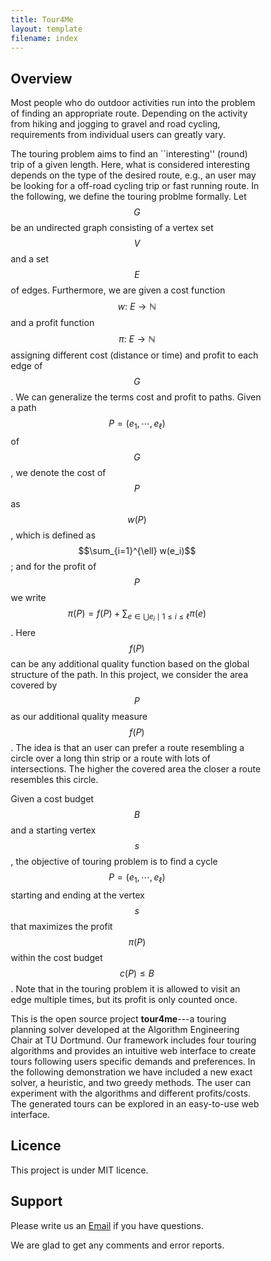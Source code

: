 ```yaml
---
title: Tour4Me
layout: template
filename: index
--- 
```

<script src="https://cdn.mathjax.org/mathjax/latest/MathJax.js?config=TeX-AMS-MML_HTMLorMML" type="text/javascript"></script> <style> * { box-sizing: border-box; } .column { float: left;R width: 50%; padding: 5px; } /* Clearfix (clear floats) */ .row::after { content: ""; clear: both; display: table; } </style>

## Overview
Most people who do outdoor activities run into the problem of finding an appropriate route. 
Depending on the activity from hiking and jogging to gravel and road cycling, requirements from individual users can greatly vary.

The touring problem aims to find an ``interesting'' (round) trip of a given length. Here, what is considered interesting depends on the type of the desired route, e.g., an user may be looking for a off-road cycling trip or fast running route.
In the following, we define the touring problme formally. 
Let $$G$$ be an undirected graph consisting of a vertex set $$V$$ and a set $$E$$ of edges. Furthermore, we are given a cost function $$w{:}\ E \rightarrow \mathbb{N}$$ and a profit function $$\pi{:}\ E \rightarrow \mathbb{N}$$ assigning different cost (distance or time) and profit to each edge of $$G$$.
We can generalize the terms cost and profit to paths. 
Given a path $$P = (e_1, \cdots, e_{\ell})$$ of $$G$$, we denote the cost of $$P$$ as $$w(P)$$, which is defined as $$\sum_{i=1}^{\ell} w(e_i)$$; and for the profit of $$P$$ we write $$\pi(P) = f(P) + \sum_{ e \in \bigcup{e_i \mid 1 \leq i \leq \ell } } \pi(e)$$.
Here $$f(P)$$ can be any additional quality function based on the global structure of the path. 
In this project, we consider the area covered by $$P$$ as our additional quality measure $$f(P)$$. The idea is that an user can prefer a route resembling a circle over a long thin strip or a route with lots of intersections. The higher the covered area the closer a route resembles this circle. 

Given a cost budget $$B$$ and a starting vertex $$s$$, the objective of touring problem is to find a cycle $$P=(e_1, \cdots, e_{\ell})$$ starting and ending at the vertex $$s$$ that maximizes the profit $$\pi(P)$$ within the cost budget $$c(P) \leq B$$. 
Note that in the touring problem it is allowed to visit an edge multiple times, but its profit is only counted once.








This is the open source project **tour4me**---a touring planning solver developed at the Algorithm Engineering Chair at TU Dortmund.
Our framework includes four touring algorithms and provides an intuitive web interface to create tours following users specific demands and preferences. 
In the following demonstration we have included a new exact solver, a heuristic, and two greedy methods. The user can experiment with the algorithms and different profits/costs. The generated tours can be explored in an easy-to-use web interface.



## Licence

This project is under MIT licence. 


## Support
Please write us an [Email](mailto:mart.hagedoorn@tu-dortmund.de) if you have questions.

We are glad to get any comments and error reports.

